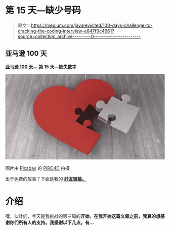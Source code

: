# 第 15 天—缺少号码

> 原文：<https://medium.com/javarevisited/100-days-challenge-to-cracking-the-coding-interview-e847f9c4661?source=collection_archive---------0----------------------->

## **亚马逊 100 天**

[**亚马逊 100 天—**](https://leetcode.com/problems/missing-number/) **第 15 天—缺失数字**

![](img/d970e06856dba80809caf265fe8e2d75.png)

图片由 [Pixabay](https://pixabay.com/?utm_source=link-attribution&utm_medium=referral&utm_campaign=image&utm_content=1947624) 的 [PIRO4D](https://pixabay.com/users/PIRO4D-2707530/?utm_source=link-attribution&utm_medium=referral&utm_campaign=image&utm_content=1947624) 拍摄

出于免费的故事？下面是我的 [**好友链接。**](/@akshay_ravindran/100-days-challenge-to-cracking-the-coding-interview-e847f9c4661?source=friends_link&sk=8a34cd461948fa5554ffef12cf4482e3)

# 介绍

嘿，伙计们，今天是我挑战的第三周的**开始。在我开始这篇文章之前，我真的想感谢你们所有人的支持。我感谢以下几点。有…**